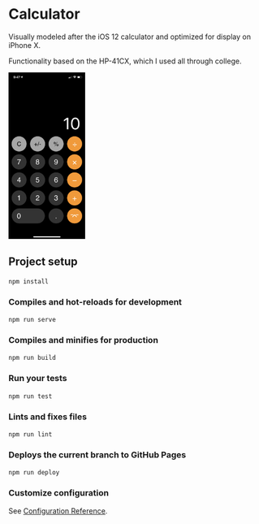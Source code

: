 # Calculator

Visually modeled after the iOS 12 calculator and optimized for display on iPhone X.

Functionality based on the HP-41CX, which I used all through college.

<img src="screenshots/screen1.png" width="30%">

## Project setup
```
npm install
```

### Compiles and hot-reloads for development
```
npm run serve
```

### Compiles and minifies for production
```
npm run build
```

### Run your tests
```
npm run test
```

### Lints and fixes files
```
npm run lint
```

### Deploys the current branch to GitHub Pages
```
npm run deploy
```

### Customize configuration
See [Configuration Reference](https://cli.vuejs.org/config/).

